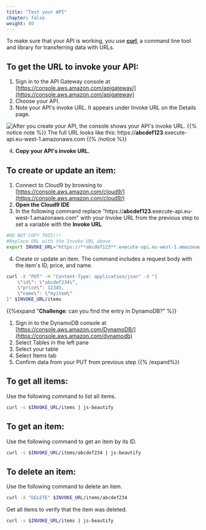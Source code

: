 ```yaml
---
title: "Test your API"
chapter: false
weight: 80
---
```


To make sure that your API is working, you use [**curl**](https://curl.se/), a command line tool and library for transferring data with URLs.

## To get the URL to invoke your API:
1. Sign in to the API Gateway console at [https://console.aws.amazon.com/apigateway/](https://console.aws.amazon.com/apigateway)
2. Choose your API.
3. Note your API's invoke URL. It appears under Invoke URL on the Details page. 

![After you create your API, the console shows your API's invoke URL.](/images/ddb-invoke-url.png)
{{% notice note %}}
The full URL looks like this: https://**abcdef123**.execute-api.eu-west-1.amazonaws.com
{{% /notice %}}

4. **Copy your API's invoke URL.**

## To create or update an item:

1. Connect to Cloud9 by browsing to [https://console.aws.amazon.com/cloud9/](https://console.aws.amazon.com/cloud9/)
2. **Open the Cloud9 IDE** 
3. In the following command replace "https://**abcdef123**.execute-api.eu-west-1.amazonaws.com" with your Invoke URL from the previous step to set a variable with the **Invoke URL**

```bash
#DO NOT COPY THIS!!!
#Replace URL with the Invoke URL above
export INVOKE_URL="https://**abcdef123**.execute-api.eu-west-1.amazonaws.com"
```

4. Create or update an item. The command includes a request body with the item's ID, price, and name. 

```bash
curl -X "PUT" -H "Content-Type: application/json" -d "{
    \"id\": \"abcdef234\",
    \"price\": 12345,
    \"name\": \"myitem\"
}" $INVOKE_URL/items

```

{{%expand "**Challenge**: can you find the entry in DynamoDB?" %}}
1. Sign in to the DynamoDB console at [https://console.aws.amazon.com/DynamoDB/](https://console.aws.amazon.com/dynamodb)
2. Select Tables in the left pane
3. Select your table
4. Select Items tab
5. Confirm data from your PUT from previous step
{{% /expand%}}

## To get all items:

Use the following command to list all items.

```bash
curl -s $INVOKE_URL/items | js-beautify 
```

## To get an item:
Use the following command to get an item by its ID.

```bash
curl -s $INVOKE_URL/items/abcdef234 | js-beautify
```

## To delete an item:

Use the following command to delete an item.
```bash
curl -X "DELETE" $INVOKE_URL/items/abcdef234
```
Get all items to verify that the item was deleted.
```bash
curl -s $INVOKE_URL/items | js-beautify
```

